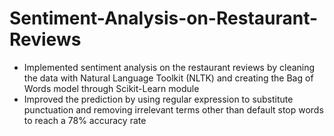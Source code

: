 # Sentiment-Analysis-on-Restaurant-Reviews  
* Implemented sentiment analysis on the restaurant reviews by cleaning the data with Natural Language Toolkit
(NLTK) and creating the Bag of Words model through Scikit-Learn module  
* Improved the prediction by using regular expression to substitute punctuation and removing irrelevant terms other
than default stop words to reach a 78% accuracy rate
